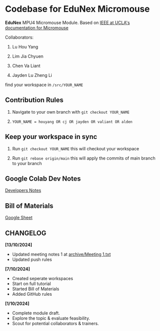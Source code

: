 # **Codebase for EduNex Micromouse**

**EduNex** MPU4 Micromouse Module. Based on [IEEE at UCLA's documentation for Micromouse](https://projects.ieeebruins.com/micromouse/)

Collaborators:

1. Lu Hou Yang

1. Lim Jia Chyuen

1. Chen Va Liant

1. Jayden Lu Zheng Li

find your workspace in `/src/YOUR_NAME`

## **Contribution Rules**

1. Navigate to your own branch with `git checkout YOUR_NAME`

1. `YOUR_NAME = houyang OR cj OR jayden OR valiant OR alden`

## **Keep your workspace in sync**

1. Run `git checkout YOUR_NAME` this will checkout your workspace

1. Run `git rebase origin/main` this will apply the commits of main branch to your branch

## **Google Colab Dev Notes**

[Developers Notes](https://colab.research.google.com/drive/1OhPtsug7c6ERH516GHHfrw8AQKe1pcUC?usp=sharing)

## **Bill of Materials**

[Google Sheet](https://docs.google.com/spreadsheets/d/1ZZu8l19GLcMKLnv5OAhw-kwXTlIrgD-ZDA4Fticfcko/edit?usp=sharing)

## **CHANGELOG**

**[13/10/2024]**

- Updated meeting notes 1 at [archive/Meeting 1.txt](/archive/Meeting%201.txt)
- Updated push rules

**[7/10/2024]**

- Created seperate workspaces
- Start on full tutorial
- Started Bill of Materials
- Added GitHub rules

**[1/10/2024]**

- Complete module draft.
- Explore the topic & evaluate feasibility.
- Scout for potential collaborators & trainers.
